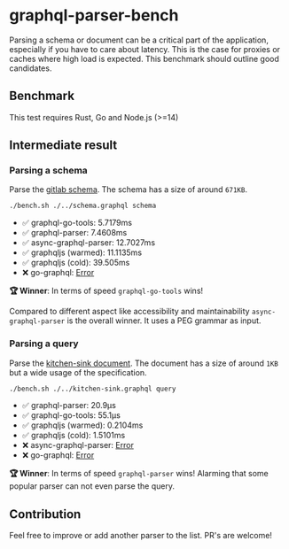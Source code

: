 # graphql-parser-bench

Parsing a schema or document can be a critical part of the application, especially if you have to care about latency. This is the case for proxies or caches where high load is expected. This benchmark should outline good candidates. 

## Benchmark

This test requires Rust, Go and Node.js (>=14)

## Intermediate result

### Parsing a schema

Parse the [gitlab schema](./schema.graphql). The schema has a size of around `671KB`.

```sh
./bench.sh ./../schema.graphql schema
```

- ✅ graphql-go-tools: 5.7179ms
- ✅ graphql-parser: 7.4608ms
- ✅ async-graphql-parser: 12.7027ms
- ✅ graphqljs (warmed): 11.1135ms
- ✅ graphqljs (cold): 39.505ms
- ❌ go-graphql: [Error](https://github.com/graphql-go/graphql/issues/611)

**🏆 Winner**: In terms of speed `graphql-go-tools` wins!

Compared to different aspect like accessibility and maintainability `async-graphql-parser` is the overall winner. It uses a PEG grammar as input.

### Parsing a query

Parse the [kitchen-sink document](./kitchen-sink.graphql). The document has a size of around `1KB` but a wide usage of the specification.

```sh
./bench.sh ./../kitchen-sink.graphql query
```
- ✅ graphql-parser: 20.9µs
- ✅ graphql-go-tools: 55.1µs
- ✅ graphqljs (warmed): 0.2104ms
- ✅ graphqljs (cold): 1.5101ms
- ❌ async-graphql-parser: [Error](https://github.com/async-graphql/async-graphql/issues/602)
- ❌ go-graphql: [Error](https://github.com/graphql-go/graphql/issues/612)

**🏆 Winner**: In terms of speed `graphql-parser` wins! Alarming that some popular parser can not even parse the query.

## Contribution

Feel free to improve or add another parser to the list. PR's are welcome!